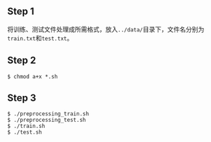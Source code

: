 ## Step 1

将训练、测试文件处理成所需格式，放入`../data/`目录下，文件名分别为`train.txt`和`test.txt`。

## Step 2

    $ chmod a+x *.sh

## Step 3

    $ ./preprocessing_train.sh
    $ ./preprocessing_test.sh
    $ ./train.sh
    $ ./test.sh
